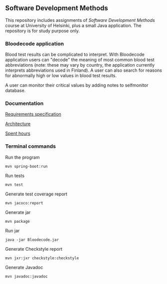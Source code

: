 ## Software Development Methods ##

This repository includes assignments of *Software Development Methods* course at University of Helsinki, plus a small Java application.
The repository is for study purpose only.


 

### Bloodecode application ###

Blood test results can be complicated to interpret. With Bloodecode application users can "decode" the meaning of most common blood test abbreviations
(note: these may vary by country, the application currently interprets abbreviations used in Finland). A user can also search for reasons for abnormally
high or low values in blood test results.

A user can monitor their critical values by adding notes to selfmonitor database.

### Documentation ###

[Requirements specification](https://github.com/solasuo/SoftwareDevelopmentMethods/blob/main/Documentation/requirementSpecification.md)

[Architecture](https://github.com/solasuo/SoftwareDevelopmentMethods/blob/main/Documentation/architecture.md)

[Spent hours](https://github.com/solasuo/SoftwareDevelopmentMethods/blob/main/Documentation/hours.md)

### Terminal commands ###

Run the program
```
mvn spring-boot:run
```
Run tests
```
mvn test
```
Generate test coverage report
```
mvn jacoco:report
```
Generate jar
```
mvn package
```
Run jar 
```
java -jar Bloodecode.jar
```
Generate Checkstyle report
```
mvn jxr:jxr checkstyle:checkstyle
```
Generate Javadoc
```
mvn javadoc:javadoc
```
